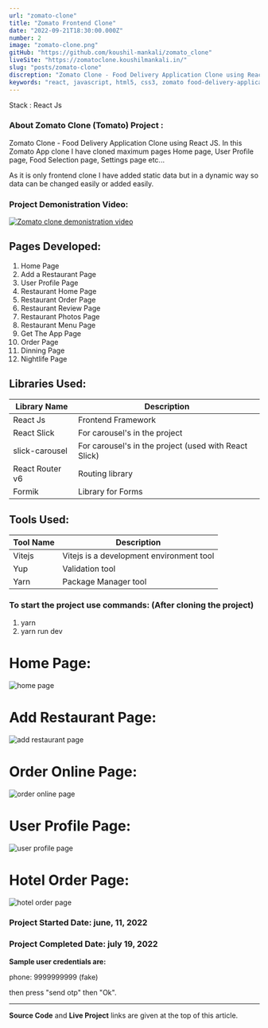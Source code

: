 ```yaml
---
url: "zomato-clone"
title: "Zomato Frontend Clone"
date: "2022-09-21T18:30:00.000Z"
number: 2
image: "zomato-clone.png"
gitHub: "https://github.com/koushil-mankali/zomato_clone"
liveSite: "https://zomatoclone.koushilmankali.in/"
slug: "posts/zomato-clone"
discreption: "Zomato Clone - Food Delivery Application Clone using React JS. In this Zomato App clone I have cloned maximum pages Home page, User Profile page, Food Selection page, Settings page etc..."
keywords: "react, javascript, html5, css3, zomato food-delivery-application, reacjs, zomatoclone, zomato-clone, zomato-app, zomatocloneusingreact, koushil, koushil mankali"
---
```


Stack : React Js

### About Zomato Clone (Tomato) Project :

Zomato Clone - Food Delivery Application Clone using React JS. In this Zomato App clone I have cloned maximum pages Home page, User Profile page, Food Selection page, Settings page etc...

As it is only frontend clone I have added static data but in a dynamic way so data can be changed easily or added easily.

### Project Demonistration Video:

[![Zomato clone demonistration video](https://img.youtube.com/vi/lNfS_8bJA5c/0.jpg)](https://www.youtube.com/watch?v=lNfS_8bJA5c)

## Pages Developed:

1. Home Page
2. Add a Restaurant Page
3. User Profile Page
4. Restaurant Home Page
5. Restaurant Order Page
6. Restaurant Review Page
7. Restaurant Photos Page
8. Restaurant Menu Page
9. Get The App Page
10. Order Page
11. Dinning Page
12. Nightlife Page

## Libraries Used:

| Library Name    | Description                                           |
| --------------- | ----------------------------------------------------- |
| React Js        | Frontend Framework                                    |
| React Slick     | For carousel's in the project                         |
| slick-carousel  | For carousel's in the project (used with React Slick) |
| React Router v6 | Routing library                                       |
| Formik          | Library for Forms                                     |

## Tools Used:

| Tool Name | Description                              |
| --------- | ---------------------------------------- |
| Vitejs    | Vitejs is a development environment tool |
| Yup       | Validation tool                          |
| Yarn      | Package Manager tool                     |

### To start the project use commands: (After cloning the project)

1. yarn
2. yarn run dev

# Home Page:

![home page](/Images/postImages/zomato/Home.png)

# Add Restaurant Page:

![add restaurant page](/Images/postImages/zomato/AddRestaurant.png)

# Order Online Page:

![order online page](/Images/postImages/zomato/OrderOnlinePage.png)

# User Profile Page:

![user profile page](/Images/postImages/zomato/UserProfilePage.png)

# Hotel Order Page:

![hotel order page](/Images/postImages/zomato/HotelOrderPage.png)

### Project Started Date: june, 11, 2022

### Project Completed Date: july 19, 2022

**Sample user credentials are:**

phone: 9999999999 (fake)

then press "send otp" then "Ok".

---

**Source Code** and **Live Project** links are given at the top of this article.
